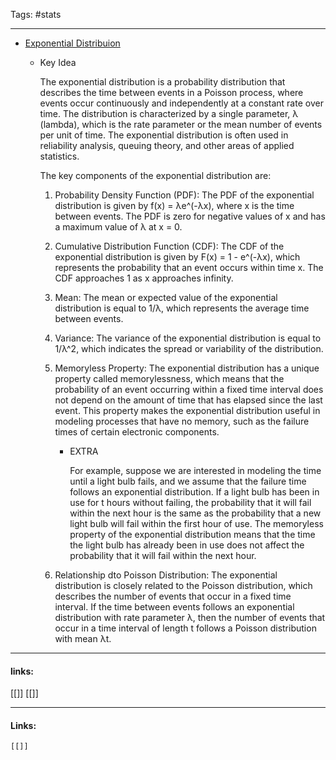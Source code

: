 
Tags: #stats 

------------------------------------------

- [Exponential Distribuion](https://en.wikipedia.org/wiki/Exponential_distribution)
    - Key Idea
        
        The exponential distribution is a probability distribution that describes the time between events in a Poisson process, where events occur continuously and independently at a constant rate over time. The distribution is characterized by a single parameter, λ (lambda), which is the rate parameter or the mean number of events per unit of time. The exponential distribution is often used in reliability analysis, queuing theory, and other areas of applied statistics.
        
        The key components of the exponential distribution are:
        
        1. Probability Density Function (PDF): The PDF of the exponential distribution is given by f(x) = λe^(-λx), where x is the time between events. The PDF is zero for negative values of x and has a maximum value of λ at x = 0.
        2. Cumulative Distribution Function (CDF): The CDF of the exponential distribution is given by F(x) = 1 - e^(-λx), which represents the probability that an event occurs within time x. The CDF approaches 1 as x approaches infinity.
        3. Mean: The mean or expected value of the exponential distribution is equal to 1/λ, which represents the average time between events.
        4. Variance: The variance of the exponential distribution is equal to 1/λ^2, which indicates the spread or variability of the distribution.
        5. Memoryless Property: The exponential distribution has a unique property called memorylessness, which means that the probability of an event occurring within a fixed time interval does not depend on the amount of time that has elapsed since the last event. This property makes the exponential distribution useful in modeling processes that have no memory, such as the failure times of certain electronic components.
            - EXTRA
                
                For example, suppose we are interested in modeling the time until a light bulb fails, and we assume that the failure time follows an exponential distribution. If a light bulb has been in use for t hours without failing, the probability that it will fail within the next hour is the same as the probability that a new light bulb will fail within the first hour of use. The memoryless property of the exponential distribution means that the time the light bulb has already been in use does not affect the probability that it will fail within the next hour.
                
        6. Relationship dto Poisson Distribution: The exponential distribution is closely related to the Poisson distribution, which describes the number of events that occur in a fixed time interval. If the time between events follows an exponential distribution with rate parameter λ, then the number of events that occur in a time interval of length t follows a Poisson distribution with mean λt.



---------------------
#### links:
[[]]
[[]]



---


#### Links:
	[[]]